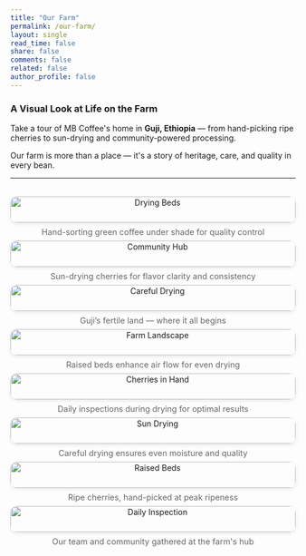 ```yaml
---
title: "Our Farm"
permalink: /our-farm/
layout: single
read_time: false
share: false
comments: false
related: false
author_profile: false
---
```


### A Visual Look at Life on the Farm

Take a tour of MB Coffee's home in **Guji, Ethiopia** — from hand-picking ripe cherries to sun-drying and community-powered processing.

Our farm is more than a place — it's a story of heritage, care, and quality in every bean.

---

<style>
.gallery-grid {
  display: grid;
  grid-template-columns: repeat(auto-fit, minmax(280px, 1fr));
  gap: 2rem;
  margin-top: 2rem;
}
.gallery-item {
  text-align: center;
}
.gallery-item img {
  width: 100%;
  border-radius: 12px;
  box-shadow: 0 2px 6px rgba(0,0,0,0.1);
  transition: transform 0.3s ease;
}
.gallery-item img:hover {
  transform: scale(1.02);
}
.gallery-caption {
  font-size: 0.9rem;
  color: #666;
  margin-top: 0.5rem;
}
</style>

<div class="gallery-grid">

  <div class="gallery-item">
    <img src="../assets/images/gallery1.jpeg" alt="Drying Beds">
    <div class="gallery-caption">Hand-sorting green coffee under shade for quality control</div>
  </div>

  <div class="gallery-item">
    <img src="../assets/images/gallery2.jpeg" alt="Community Hub">
    <div class="gallery-caption">Sun-drying cherries for flavor clarity and consistency</div>
  </div>

  <div class="gallery-item">
    <img src="../assets/images/gallery3.jpeg" alt="Careful Drying">
    <div class="gallery-caption">Guji’s fertile land — where it all begins</div>
  </div>

  <div class="gallery-item">
    <img src="../assets/images/gallery4.jpeg" alt="Farm Landscape">
    <div class="gallery-caption">Raised beds enhance air flow for even drying</div>
  </div>

  <div class="gallery-item">
    <img src="../assets/images/gallery5.jpeg" alt="Cherries in Hand">
    <div class="gallery-caption">Daily inspections during drying for optimal results</div>
  </div>

  <div class="gallery-item">
    <img src="../assets/images/gallery6.jpeg" alt="Sun Drying">
    <div class="gallery-caption">Careful drying ensures even moisture and quality</div>
  </div>

  <div class="gallery-item">
    <img src="../assets/images/gallery7.jpeg" alt="Raised Beds">
    <div class="gallery-caption">Ripe cherries, hand-picked at peak ripeness</div>
  </div>

  <div class="gallery-item">
    <img src="../assets/images/gallery8.jpeg" alt="Daily Inspection">
    <div class="gallery-caption">Our team and community gathered at the farm's hub</div>
  </div>

</div>
